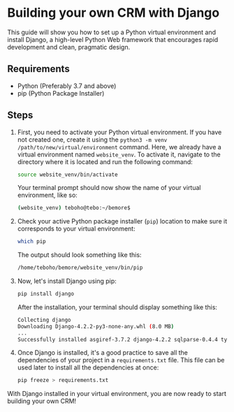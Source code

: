 # Building your own CRM with Django

This guide will show you how to set up a Python virtual environment and install Django, a high-level Python Web framework that encourages rapid development and clean, pragmatic design.

## Requirements

- Python (Preferably 3.7 and above)
- pip (Python Package Installer)

## Steps

1. First, you need to activate your Python virtual environment. If you have not created one, create it using the `python3 -m venv /path/to/new/virtual/environment` command. Here, we already have a virtual environment named `website_venv`. To activate it, navigate to the directory where it is located and run the following command:

    ```bash
    source website_venv/bin/activate
    ```
    Your terminal prompt should now show the name of your virtual environment, like so:
    ```bash
    (website_venv) teboho@tebo:~/bemore$
    ```

2. Check your active Python package installer (`pip`) location to make sure it corresponds to your virtual environment:

    ```bash
    which pip
    ```
    The output should look something like this:
    ```bash
    /home/teboho/bemore/website_venv/bin/pip
    ```

3. Now, let's install Django using pip:

    ```bash
    pip install django
    ```
    After the installation, your terminal should display something like this:
    ```bash
    Collecting django
    Downloading Django-4.2.2-py3-none-any.whl (8.0 MB)
    ...
    Successfully installed asgiref-3.7.2 django-4.2.2 sqlparse-0.4.4 typing-extensions-4.7.0
    ```

4. Once Django is installed, it's a good practice to save all the dependencies of your project in a `requirements.txt` file. This file can be used later to install all the dependencies at once:

    ```bash
    pip freeze > requirements.txt
    ```

With Django installed in your virtual environment, you are now ready to start building your own CRM!

